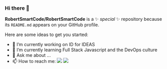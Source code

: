 ### Hi there 👋


**RobertSmartCode/RobertSmartCode** is a ✨ _special_ ✨ repository because its `README.md` appears on your GitHub profile.

Here are some ideas to get you started:

- 🔭 I’m currently working on ID for IDEAS
- 🌱 I’m currently learning Full Stack Javascript and the DevOps culture
- 💬 Ask me about ...
- 📫 How to reach me: [![](https://img.shields.io/badge/-linkedin-0073B1?style=flat-square)](https://www.linkedin.com/in/robertsmartt/) [![](https://img.shields.io/badge/-twitter-1C9CEA?style=flat-square)](https://twitter.com/robertsmart_)


